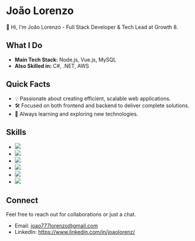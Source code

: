 # João Lorenzo

👋 Hi, I'm João Lorenzo - Full Stack Developer & Tech Lead at Growth 8.

## What I Do

- **Main Tech Stack:** Node.js, Vue.js, MySQL
- **Also Skilled in:** C#, .NET, AWS

## Quick Facts

- 💡 Passionate about creating efficient, scalable web applications.
- 🛠️ Focused on both frontend and backend to deliver complete solutions.
- 🌱 Always learning and exploring new technologies.

## Skills

- ![](https://img.shields.io/badge/-Node.js-339933?style=flat-square&logo=Node.js&logoColor=white)
- ![](https://img.shields.io/badge/-Vue.js-4FC08D?style=flat-square&logo=Vue.js&logoColor=white)
- ![](https://img.shields.io/badge/-MySQL-4479A1?style=flat-square&logo=MySQL&logoColor=white)
- ![](https://img.shields.io/badge/-C%23-239120?style=flat-square&logo=c-sharp&logoColor=white)
- ![](https://img.shields.io/badge/-.NET-512BD4?style=flat-square&logo=.net&logoColor=white)
- ![](https://img.shields.io/badge/-AWS-232F3E?style=flat-square&logo=amazon-aws&logoColor=white)

## Connect

Feel free to reach out for collaborations or just a chat.

- Email: joao777lorenzo@gmail.com
- LinkedIn: https://www.linkedin.com/in/joaolorenz/

